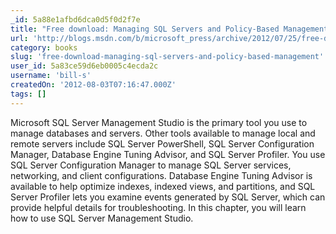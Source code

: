 ```yaml
---
_id: 5a88e1afbd6dca0d5f0d2f7e
title: "Free download: Managing SQL Servers and Policy-Based Management"
url: 'http://blogs.msdn.com/b/microsoft_press/archive/2012/07/25/free-download-managing-sql-servers-and-policy-based-management-an-excerpt-from-microsoft-sql-server-2012-pocket-consultant.aspx'
category: books
slug: 'free-download-managing-sql-servers-and-policy-based-management'
user_id: 5a83ce59d6eb0005c4ecda2c
username: 'bill-s'
createdOn: '2012-08-03T07:16:47.000Z'
tags: []
---
```


Microsoft SQL Server Management Studio is the primary tool you use to manage databases and servers. Other tools available to manage local and remote servers include SQL Server PowerShell, SQL Server Configuration Manager, Database Engine Tuning Advisor, and SQL Server Profiler. You use SQL Server Configuration Manager to manage SQL Server services, networking, and client configurations. Database Engine Tuning Advisor is available to help optimize indexes, indexed views, and partitions, and SQL Server Profiler lets you examine events generated by SQL Server, which can provide helpful details for troubleshooting. In this chapter, you will learn how to use SQL Server Management Studio.
